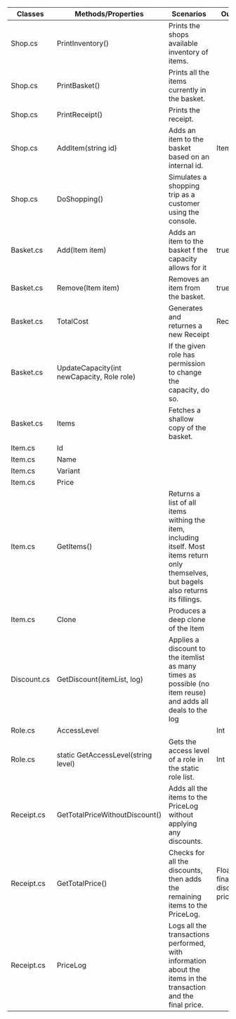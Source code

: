 | **Classes** | **Methods/Properties**                     | **Scenarios**                                                                                                                            | **Outputs**                       |
| ----------- | ------------------------------------------ | ---------------------------------------------------------------------------------------------------------------------------------------- | --------------------------------- |
| Shop.cs     | PrintInventory()                           | Prints the shops available inventory of items.                                                                                           |                                   |
| Shop.cs     | PrintBasket()                              | Prints all the items currently in the basket.                                                                                            |                                   |
| Shop.cs     | PrintReceipt()                             | Prints the receipt.                                                                                                                      |                                   |
| Shop.cs     | AddItem(string id)                         | Adds an item to the basket based on an internal id.                                                                                      | Item / null                       |
| Shop.cs     | DoShopping()                               | Simulates a shopping trip as a customer using the console.                                                                               |                                   |
| Basket.cs   | Add(Item item)                             | Adds an item to the basket f the capacity allows for it                                                                                  | true / false                      |
| Basket.cs   | Remove(Item item)                          | Removes an item from the basket.                                                                                                         | true / false                      |
| Basket.cs   | TotalCost                                  | Generates and returnes a new Receipt                                                                                                     | Receipt                           |
| Basket.cs   | UpdateCapacity(int newCapacity, Role role) | If the given role has permission to change the capacity, do so.                                                                          |                                   |
| Basket.cs   | Items                                      | Fetches a shallow copy of the basket.                                                                                                    |                                   |
| Item.cs     | Id                                         |                                                                                                                                          |                                   |
| Item.cs     | Name                                       |                                                                                                                                          |                                   |
| Item.cs     | Variant                                    |                                                                                                                                          |                                   |
| Item.cs     | Price                                      |                                                                                                                                          |                                   |
| Item.cs     | GetItems()                                 | Returns a list of all items withing the item, including itself. Most items return only themselves, but bagels also returns its fillings. |                                   |
| Item.cs     | Clone                                      | Produces a deep clone of the Item                                                                                                        |                                   |
| Discount.cs | GetDiscount(itemList, log)                 | Applies a discount to the itemlist as many times as possible (no item reuse) and adds all deals to the log                               |                                   |
| Role.cs     | AccessLevel                                |                                                                                                                                          | Int                               |
| Role.cs     | static GetAccessLevel(string level)        | Gets the access level of a role in the static role list.                                                                                 | Int                               |
| Receipt.cs  | GetTotalPriceWithoutDiscount()             | Adds all the items to the PriceLog without applying any discounts.                                                                       |                                   |
| Receipt.cs  | GetTotalPrice()                            | Checks for all the discounts, then adds the remaining items to the PriceLog.                                                             | Float, the final discounted price |
| Receipt.cs  | PriceLog                                   | Logs all the transactions performed, with information about the items in the transaction and the final price.                            |